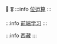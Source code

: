 :tada: :medal_military:
:::info
[位运算](/blog/algorithm/位运算.md)
:::

:::info
[前端学习](./frontend/cfh.md)
:::

:::info
[西藏](/blog/photo/西藏.md)
:::